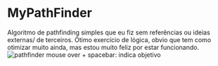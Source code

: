 # MyPathFinder
Algoritmo de pathfinding simples que eu fiz sem referências ou ideias externas/ de terceiros. 
Ótimo exercício de lógica, obvio que tem como otimizar muito ainda, mas estou muito feliz por estar funcionando.
![pathfinder](https://i.imgur.com/OAmh4he.png)
mouse over + spacebar: indica objetivo
